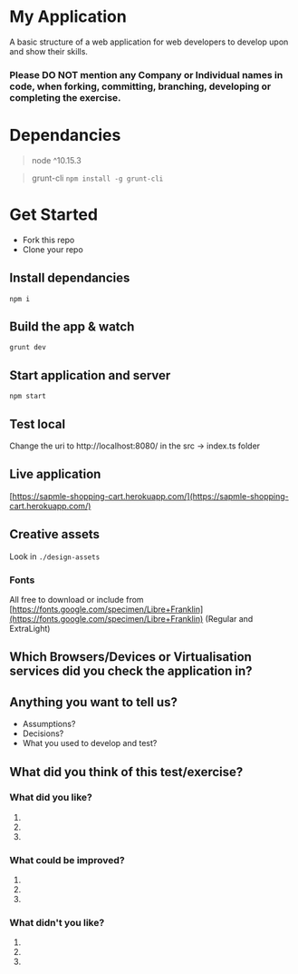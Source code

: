 # My Application

A basic structure of a web application for web developers to develop upon and show their skills.

### Please DO NOT mention any Company or Individual names in code, when forking, committing, branching, developing or completing the exercise. 

# Dependancies
> node ^10.15.3

> grunt-cli ```npm install -g grunt-cli```

# Get Started

- Fork this repo
- Clone your repo

## Install dependancies
```
npm i
``` 

## Build the app & watch
```
grunt dev
```

## Start application and server
```
npm start
```

## Test local
Change the uri to http://localhost:8080/ in the src -> index.ts folder

## Live application

[https://sapmle-shopping-cart.herokuapp.com/](https://sapmle-shopping-cart.herokuapp.com/)

## Creative assets  
Look in ```./design-assets```

### Fonts
All free to download or include from [https://fonts.google.com/specimen/Libre+Franklin](https://fonts.google.com/specimen/Libre+Franklin) (Regular and ExtraLight)

## Which Browsers/Devices or Virtualisation services did you check the application in?


## Anything you want to tell us?
- Assumptions?
- Decisions?
- What you used to develop and test?


## What did you think of this test/exercise?
### What did you like?
1.
2.
3.

### What could be improved?
1.
2.
3.

### What didn't you like?
1.
2.
3.
